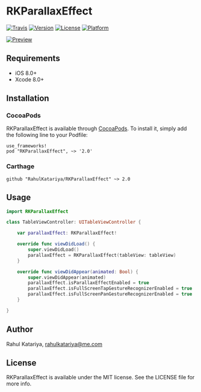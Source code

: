 # RKParallaxEffect

[![Travis](https://img.shields.io/travis/RahulKatariya/RKParallaxEffect/master.svg)](https://travis-ci.org/RahulKatariya/RKParallaxEffect/branches)
[![Version](https://img.shields.io/cocoapods/v/RKParallaxEffect.svg?style=flat)](http://cocoadocs.org/docsets/RKParallaxEffect)
[![License](https://img.shields.io/cocoapods/l/RKParallaxEffect.svg?style=flat)](http://cocoadocs.org/docsets/RKParallaxEffect)
[![Platform](https://img.shields.io/cocoapods/p/RKParallaxEffect.svg?style=flat)](http://cocoadocs.org/docsets/RKParallaxEffect)

[![Preview](https://raw.githubusercontent.com/RahulKatariya/RKParallaxEffect/master/RKParallaxEffect.gif)](http://RahulKatariya.github.io/RKParallaxEffect)

## Requirements

* iOS 8.0+
* Xcode 8.0+

## Installation

### CocoaPods

RKParallaxEffect is available through [CocoaPods](http://cocoapods.org). To install it, simply add the following line to your Podfile:

    use_frameworks!
    pod "RKParallaxEffect", ~> '2.0'


### Carthage

    github "RahulKatariya/RKParallaxEffect" ~> 2.0

## Usage
```swift
import RKParallaxEffect

class TableViewController: UITableViewController {

    var parallaxEffect: RKParallaxEffect!

    override func viewDidLoad() {
        super.viewDidLoad()
        parallaxEffect = RKParallaxEffect(tableView: tableView)
    }

    override func viewDidAppear(animated: Bool) {
        super.viewDidAppear(animated)
        parallaxEffect.isParallaxEffectEnabled = true
        parallaxEffect.isFullScreenTapGestureRecognizerEnabled = true
        parallaxEffect.isFullScreenPanGestureRecognizerEnabled = true
    }

}

```

## Author

Rahul Katariya, rahulkatariya@me.com

## License

RKParallaxEffect is available under the MIT license. See the LICENSE file for more info.
